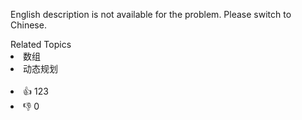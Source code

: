 <p>English description is not available for the problem. Please switch to Chinese.</p>

<div><div>Related Topics</div><div><li>数组</li><li>动态规划</li></div></div><br><div><li>👍 123</li><li>👎 0</li></div>